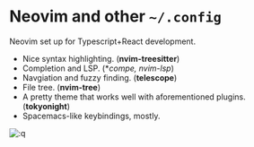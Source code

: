 # Neovim and other `~/.config`

Neovim set up for Typescript+React development.
+ Nice syntax highlighting. (**nvim-treesitter**)
+ Completion and LSP. (**compe, nvim-lsp*)
+ Navgiation and fuzzy finding. (**telescope**)
+ File tree. (**nvim-tree**)
+ A pretty theme that works well with aforementioned plugins. (**tokyonight**)
+ Spacemacs-like keybindings, mostly.

![:q](https://i.imgur.com/pceqFyd.gif)
